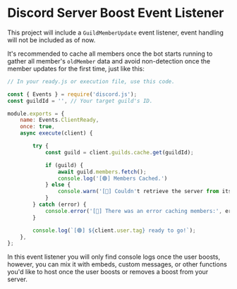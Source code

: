 # Discord Server Boost Event Listener
This project will include a `GuildMemberUpdate` event listener, event handling will not be included as of now.

It's recommended to cache all members once the bot starts running to gather all member's `oldMember` data and avoid non-detection once the member updates for the first time, just like this:
```js
// In your ready.js or execution file, use this code.

const { Events } = require('discord.js');
const guildId = '', // Your target guild's ID.

module.exports = {
    name: Events.ClientReady,
    once: true,
    async execute(client) {

        try {
            const guild = client.guilds.cache.get(guildId);

            if (guild) {
                await guild.members.fetch();
                console.log('[🟢] Members Cached.')
            } else {
                console.warn('[🔴] Couldn't retrieve the server from its ID.')
            }
        } catch (error) {
            console.error('[🔴] There was an error caching members:', error);
        }

        console.log(`[🟢] ${client.user.tag} ready to go!`);
    },
};
```
In this event listener you will only find console logs once the user boosts, however, you can mix it with embeds, custom messages, or other functions you'd like to host once the user boosts or removes a boost from your server.
